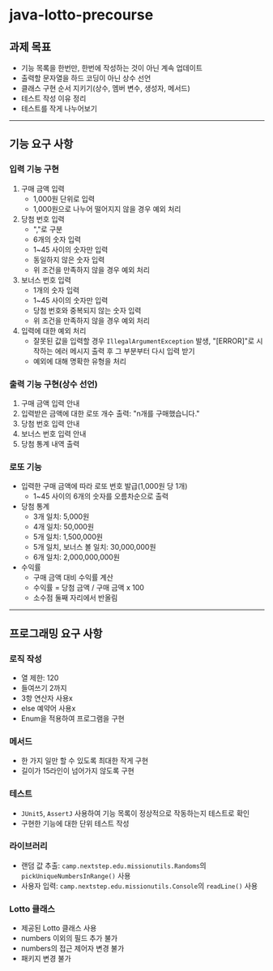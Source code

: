 # java-lotto-precourse

## 과제 목표
- 기능 목록을 한번만, 한번에 작성하는 것이 아닌 계속 업데이트
- 출력할 문자열을 하드 코딩이 아닌 상수 선언
- 클래스 구현 순서 지키기(상수, 멤버 변수, 생성자, 메서드)
- 테스트 작성 이유 정리
- 테스트를 작게 나누어보기
---
## 기능 요구 사항
### 입력 기능 구현
1. 구매 금액 입력
   - 1,000원 단위로 입력
   - 1,000원으로 나누어 떨어지지 않을 경우 예외 처리
2. 당첨 번호 입력
   - ","로 구분
   - 6개의 숫자 입력
   - 1~45 사이의 숫자만 입력
   - 동일하지 않은 숫자 입력
   - 위 조건을 만족하지 않을 경우 예외 처리
3. 보너스 번호 입력
   - 1개의 숫자 입력
   - 1~45 사이의 숫자만 입력
   - 당첨 번호와 중복되지 않는 숫자 입력
   - 위 조건을 만족하지 않을 경우 예외 처리
4. 입력에 대한 예외 처리
   - 잘못된 값을 입력할 경우 `IllegalArgumentException` 발생, "[ERROR]"로 시작하는 에러 메시지 출력 후 그 부분부터 다시 입력 받기
   - 예외에 대해 명확한 유형을 처리
### 출력 기능 구현(상수 선언)
1. 구매 금액 입력 안내
2. 입력받은 금액에 대한 로또 개수 출력: "n개를 구매했습니다."
3. 당첨 번호 입력 안내
4. 보너스 번호 입력 안내
5. 당첨 통계 내역 출력
### 로또 기능
- 입력한 구매 금액에 따라 로또 번호 발급(1,000원 당 1개)
  - 1~45 사이의 6개의 숫자를 오름차순으로 출력
- 당첨 통계
  - 3개 일치: 5,000원
  - 4개 일치: 50,000원
  - 5개 일치: 1,500,000원
  - 5개 일치, 보너스 볼 일치: 30,000,000원
  - 6개 일치: 2,000,000,000원
- 수익률
  - 구매 금액 대비 수익률 계산
  - 수익률 = 당첨 금액 / 구매 금액 x 100
  - 소수점 둘째 자리에서 반올림

---
## 프로그래밍 요구 사항
### 로직 작성
- 열 제한: 120
- 들여쓰기 2까지
- 3항 연산자 사용x
- else 예약어 사용x
- Enum을 적용하여 프로그램을 구현
### 메서드
- 한 가지 일만 할 수 있도록 최대한 작게 구현
- 길이가 15라인이 넘어가지 않도록 구현
### 테스트
- `JUnit5`, `AssertJ` 사용하여 기능 목록이 정상적으로 작동하는지 테스트로 확인
- 구현한 기능에 대한 단위 테스트 작성
### 라이브러리
- 랜덤 값 추출: `camp.nextstep.edu.missionutils.Randoms`의 `pickUniqueNumbersInRange()` 사용
- 사용자 입력: `camp.nextstep.edu.missionutils.Console`의 `readLine()` 사용
### Lotto 클래스
- 제공된 Lotto 클래스 사용
- numbers 이외의 필드 추가 불가
- numbers의 접근 제어자 변경 불가
- 패키지 변경 불가